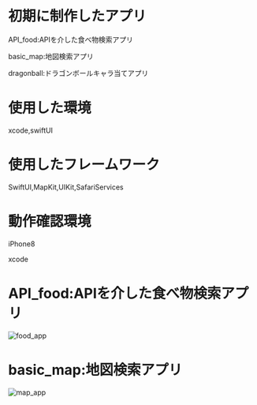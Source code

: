 # 初期に制作したアプリ

API_food:APIを介した食べ物検索アプリ



basic_map:地図検索アプリ

dragonball:ドラゴンボールキャラ当てアプリ

# 使用した環境

xcode,swiftUI

# 使用したフレームワーク

SwiftUI,MapKit,UIKit,SafariServices


# 動作確認環境
iPhone8

xcode

# API_food:APIを介した食べ物検索アプリ

![food_app](https://user-images.githubusercontent.com/65348333/117131520-8292c800-addc-11eb-8a3c-860aa0475d2a.gif)

# basic_map:地図検索アプリ

![map_app](https://user-images.githubusercontent.com/65348333/117131977-27150a00-addd-11eb-9006-9814d1c00829.gif)
